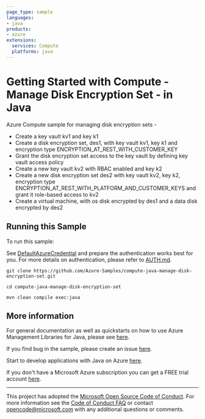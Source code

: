 ```yaml
---
page_type: sample
languages:
- java
products:
- azure
extensions:
  services: Compute
  platforms: java
---
```


# Getting Started with Compute - Manage Disk Encryption Set - in Java #


  Azure Compute sample for managing disk encryption sets -
   - Create a key vault kv1 and key k1
   - Create a disk encryption set, des1, with key vault kv1, key k1 and encryption type
      ENCRYPTION_AT_REST_WITH_CUSTOMER_KEY
   - Grant the disk encryption set access to the key vault by defining key vault access policy
   - Create a new key vault kv2 with RBAC enabled and key k2
   - Create a new disk encryption set des2 with key vault kv2, key k2, encryption type
      ENCRYPTION_AT_REST_WITH_PLATFORM_AND_CUSTOMER_KEYS and grant it role-based access to kv2
   - Create a virtual machine, with os disk encrypted by des1 and a data disk encrypted by des2
 

## Running this Sample ##

To run this sample:

See [DefaultAzureCredential](https://github.com/Azure/azure-sdk-for-java/tree/main/sdk/identity/azure-identity#defaultazurecredential) and prepare the authentication works best for you. For more details on authentication, please refer to [AUTH.md](https://github.com/Azure/azure-sdk-for-java/blob/main/sdk/resourcemanager/docs/AUTH.md).

    git clone https://github.com/Azure-Samples/compute-java-manage-disk-encryption-set.git

    cd compute-java-manage-disk-encryption-set

    mvn clean compile exec:java

## More information ##

For general documentation as well as quickstarts on how to use Azure Management Libraries for Java, please see [here](https://aka.ms/azsdk/java/mgmt).

If you find bug in the sample, please create an issue [here](https://github.com/Azure/azure-sdk-for-java/issues).

Start to develop applications with Java on Azure [here](http://azure.com/java).

If you don't have a Microsoft Azure subscription you can get a FREE trial account [here](http://go.microsoft.com/fwlink/?LinkId=330212).

---

This project has adopted the [Microsoft Open Source Code of Conduct](https://opensource.microsoft.com/codeofconduct/). For more information see the [Code of Conduct FAQ](https://opensource.microsoft.com/codeofconduct/faq/) or contact [opencode@microsoft.com](mailto:opencode@microsoft.com) with any additional questions or comments.

